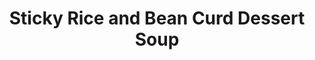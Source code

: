 ---
layout: post
categories: videos
tags: [videos, sweets, soups, riceandnoodles, rice, stickyrice]
excerpt: 
title: "Sticky Rice and Bean Curd Dessert Soup"
feature_video: http://www.youtube.com/embed/yvwqBuh5X5o
blog: 
image:
    feature: 49-1.jpg
---
